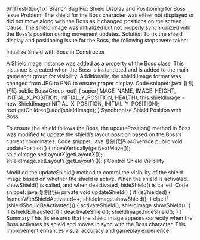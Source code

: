 6/11Test-(bugfix) Branch
Bug Fix: Shield Display and Positioning for Boss
Issue
Problem: The shield for the Boss character was either not displayed or did not move along with the Boss as it changed positions on the screen.
Cause: The shield image was initialized but not properly synchronized with the Boss's position during movement updates.
Solution
To fix the shield display and positioning issue for the Boss, the following steps were taken:

Initialize Shield with Boss in Constructor

A ShieldImage instance was added as a property of the Boss class. This instance is created when the Boss is instantiated and is added to the main game root group for visibility. Additionally, the shield image format was changed from JPG to PNG to ensure proper display.
Code snippet:
java
复制代码
public Boss(Group root) {
    super(IMAGE_NAME, IMAGE_HEIGHT, INITIAL_X_POSITION, INITIAL_Y_POSITION, HEALTH);
    this.shieldImage = new ShieldImage(INITIAL_X_POSITION, INITIAL_Y_POSITION);
    root.getChildren().add(shieldImage);
}
Synchronize Shield Position with Boss

To ensure the shield follows the Boss, the updatePosition() method in Boss was modified to update the shield’s layout position based on the Boss’s current coordinates.
Code snippet:
java
复制代码
@Override
public void updatePosition() {
    moveVertically(getNextMove());
    shieldImage.setLayoutX(getLayoutX());
    shieldImage.setLayoutY(getLayoutY());
}
Control Shield Visibility

Modified the updateShield() method to control the visibility of the shield image based on whether the shield is active. When the shield is activated, showShield() is called, and when deactivated, hideShield() is called.
Code snippet:
java
复制代码
private void updateShield() {
    if (isShielded) {
        framesWithShieldActivated++;
        shieldImage.showShield();
    } else if (shieldShouldBeActivated()) {
        activateShield();
        shieldImage.showShield();
    }
    if (shieldExhausted()) {
        deactivateShield();
        shieldImage.hideShield();
    }
}
Summary
This fix ensures that the shield image appears correctly when the Boss activates its shield and moves in sync with the Boss character. This improvement enhances visual accuracy and gameplay experience.
